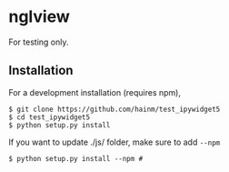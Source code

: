 nglview
=======

For testing only.

Installation
------------

For a development installation (requires npm),

    $ git clone https://github.com/hainm/test_ipywidget5
    $ cd test_ipywidget5
    $ python setup.py install

If you want to update ./js/ folder, make sure to add `--npm`

    $ python setup.py install --npm # 
